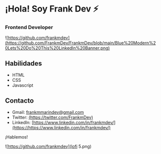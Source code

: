 # ¡Hola! Soy Frank Dev ⚡️

### Frontend Developer
![https://github.com/frankmdev](https://github.com/FrankmDev/FrankmDev/blob/main/Blue%20Modern%20Lets%20Do%20This%20LinkedIn%20Banner.png)

## Habilidades

- HTML
- CSS
- Javascript


## Contacto

- Gmail: [frankmmarindev@gmail.com](mailto:frankmmarindev@gmail.com)
- Twitter: [(https://twitter.com/FrankmDev)](https://https://twitter.com/FrankmDev)
- LinkedIn: [https://www.linkedin.com/in/frankmdev/](https://https://www.linkedin.com/in/frankmdev/)

¡Hablemos!

![https://github.com/frankmdev](lofi 5.png)

